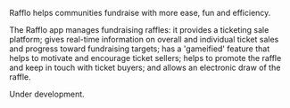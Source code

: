 Rafflo helps communities fundraise with more ease, fun and efficiency.

The Rafflo app manages fundraising raffles: it provides a ticketing sale platform; gives real-time information on overall and individual ticket sales and progress toward fundraising targets; has a 'gameified' feature that helps to motivate and encourage ticket sellers; helps to promote the raffle and keep in touch with ticket buyers; and allows an electronic draw of the raffle.

Under development.
